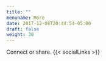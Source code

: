 ```yaml
---
title: ""
menuname: More
date: 2017-12-08T20:44:54-05:00
draft: false
weight: 30
---
```


Connect or share.
{{< socialLinks >}}
